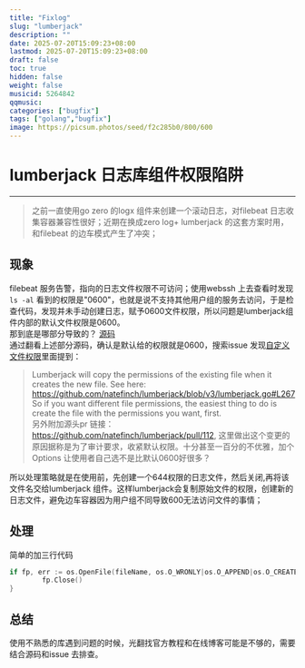 ```yaml
---
title: "Fixlog"
slug: "lumberjack"
description: ""
date: 2025-07-20T15:09:23+08:00
lastmod: 2025-07-20T15:09:23+08:00
draft: false
toc: true
hidden: false
weight: false
musicid: 5264842
qqmusic: 
categories: ["bugfix"]
tags: ["golang","bugfix"]
image: https://picsum.photos/seed/f2c285b0/800/600
---
```

# lumberjack 日志库组件权限陷阱
------
> 之前一直使用go zero 的logx 组件来创建一个滚动日志，对filebeat 日志收集容器兼容性很好；近期在换成zero log+ lumberjack 的这套方案时用，和filebeat 的边车模式产生了冲突；
## 现象  
filebeat 服务告警，指向的日志文件权限不可访问；使用webssh 上去查看时发现`ls -al` 看到的权限是"0600"，也就是说不支持其他用户组的服务去访问，于是检查代码，发现并未手动创建日志，赋予0600文件权限，所以问题是lumberjack组件内部的默认文件权限是0600。  
那到底是哪部分导致的？ [源码](https://github.com/natefinch/lumberjack/blob/4cb27fcfbb0f35cb48c542c5ea80b7c1d18933d0/lumberjack.go#L215)  
通过翻看上述部分源码，确认是默认给的权限就是0600，搜索issue 发现[自定义文件权限](https://github.com/natefinch/lumberjack/issues/164)里面提到：
> Lumberjack will copy the permissions of the existing file when it creates the new file.
See here: https://github.com/natefinch/lumberjack/blob/v3/lumberjack.go#L267  
  So if you want different file permissions, the easiest thing to do is create the file with the permissions you want, first.  
另外附加源头pr 链接：https://github.com/natefinch/lumberjack/pull/112, 这里做出这个变更的原因据称是为了审计要求，收紧默认权限。十分甚至一百分的不优雅，加个Options 让使用者自己选不是比默认0600好很多？


所以处理策略就是在使用前，先创建一个644权限的日志文件，然后关闭,再将该文件名交给lumberjack 组件。这样lumberjack会复制原始文件的权限，创建新的日志文件，避免边车容器因为用户组不同导致600无法访问文件的事情；
## 处理
简单的加三行代码
```go
if fp, err := os.OpenFile(fileName, os.O_WRONLY|os.O_APPEND|os.O_CREATE, 0644); err == nil {
		fp.Close()
} 
```
## 总结
使用不熟悉的库遇到问题的时候，光翻找官方教程和在线博客可能是不够的，需要结合源码和issue 去排查。